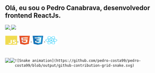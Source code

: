 ## Olá, eu sou o Pedro Canabrava, desenvolvedor frontend ReactJs.
<div style="display: inline_block">
  <a href="https://github.com/Pedro-costa99">
  <img height="180em" src="https://github-readme-stats.vercel.app/api?username=pedro-costa99&show_icons=true&theme=dracula&include_all_commits=true&count_private=true"/>
  <img height="180em" src="https://github-readme-stats.vercel.app/api/top-langs/?username=pedro-costa99&layout=compact&langs_count=7&theme=dracula"/>
</div>
<div style="display: inline_block"><br>
  <img align="center" alt="Pedro-Js" height="30" width="40" src="https://raw.githubusercontent.com/devicons/devicon/master/icons/javascript/javascript-plain.svg">
  <!-- <img align="center" alt="Pedro-Ts" height="30" width="40" src="https://raw.githubusercontent.com/devicons/devicon/master/icons/typescript/typescript-plain.svg"> -->  
  <img align="center" alt="Pedro-HTML" height="30" width="40" src="https://raw.githubusercontent.com/devicons/devicon/master/icons/html5/html5-original.svg">
  <img align="center" alt="Pedro-CSS" height="30" width="40" src="https://raw.githubusercontent.com/devicons/devicon/master/icons/css3/css3-original.svg">
  <img align="center" alt="Pedro-ReactJS" height="30" width="40" src="https://raw.githubusercontent.com/devicons/devicon/master/icons/react/react-original.svg">
 
  ##
 
<div style="display: flex; flex-direction: row"> 
  
  <a align="center" href="https://www.instagram.com/httpedrocanabrava/" target="_blank"><img src="https://img.shields.io/badge/-Instagram-%23E4405F?style=for-the-badge&logo=instagram&logoColor=white" target="_blank"></a>
 
  <a align="center" href="https://www.linkedin.com/in/pedro-canabrava-a2b99b1a5/" target="_blank"><img src="https://img.shields.io/badge/-LinkedIn-%230077B5?style=for-the-badge&logo=linkedin&logoColor=white" target="_blank"></a> 

    ![Snake animation](https://github.com/pedro-costa99/pedro-costa99/blob/output/github-contribution-grid-snake.svg)
 
</div>
